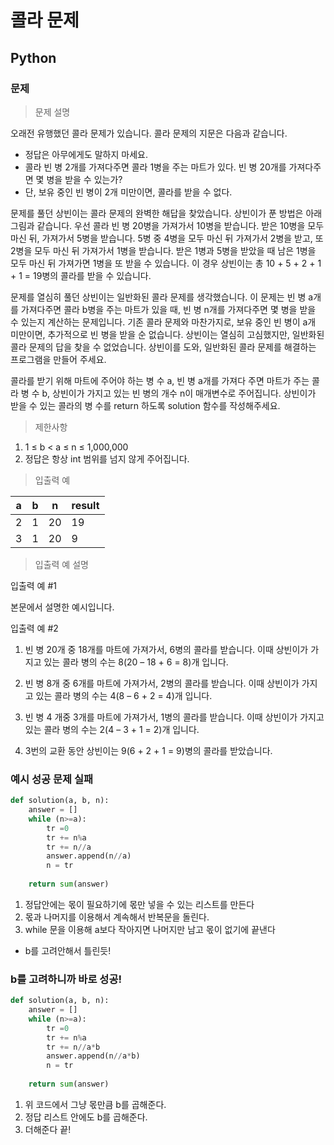 # 콜라 문제
## Python
### 문제
>문제 설명

오래전 유행했던 콜라 문제가 있습니다. 콜라 문제의 지문은 다음과 같습니다.

- 정답은 아무에게도 말하지 마세요.
- 콜라 빈 병 2개를 가져다주면 콜라 1병을 주는 마트가 있다. 빈 병 20개를 가져다주면 몇 병을 받을 수 있는가?
- 단, 보유 중인 빈 병이 2개 미만이면, 콜라를 받을 수 없다.

문제를 풀던 상빈이는 콜라 문제의 완벽한 해답을 찾았습니다. 상빈이가 푼 방법은 아래 그림과 같습니다. 우선 콜라 빈 병 20병을 가져가서 10병을 받습니다. 받은 10병을 모두 마신 뒤, 가져가서 5병을 받습니다. 5병 중 4병을 모두 마신 뒤 가져가서 2병을 받고, 또 2병을 모두 마신 뒤 가져가서 1병을 받습니다. 받은 1병과 5병을 받았을 때 남은 1병을 모두 마신 뒤 가져가면 1병을 또 받을 수 있습니다. 이 경우 상빈이는 총 10 + 5 + 2 + 1 + 1 = 19병의 콜라를 받을 수 있습니다.

문제를 열심히 풀던 상빈이는 일반화된 콜라 문제를 생각했습니다. 이 문제는 빈 병 a개를 가져다주면 콜라 b병을 주는 마트가 있을 때, 빈 병 n개를 가져다주면 몇 병을 받을 수 있는지 계산하는 문제입니다. 기존 콜라 문제와 마찬가지로, 보유 중인 빈 병이 a개 미만이면, 추가적으로 빈 병을 받을 순 없습니다. 상빈이는 열심히 고심했지만, 일반화된 콜라 문제의 답을 찾을 수 없었습니다. 상빈이를 도와, 일반화된 콜라 문제를 해결하는 프로그램을 만들어 주세요.

콜라를 받기 위해 마트에 주어야 하는 병 수 a, 빈 병 a개를 가져다 주면 마트가 주는 콜라 병 수 b, 상빈이가 가지고 있는 빈 병의 개수 n이 매개변수로 주어집니다. 상빈이가 받을 수 있는 콜라의 병 수를 return 하도록 solution 함수를 작성해주세요.

> 제한사항
1. 1 ≤ b < a ≤ n ≤ 1,000,000
2. 정답은 항상 int 범위를 넘지 않게 주어집니다.

> 입출력 예

|a	|b	|n	|result
|---|---|---|---|
|2	|1	|20	|19
|3	|1	|20	|9

> 입출력 예 설명

입출력 예 #1

본문에서 설명한 예시입니다.

입출력 예 #2

1. 빈 병 20개 중 18개를 마트에 가져가서, 6병의 콜라를 받습니다. 이때 상빈이가 가지고 있는 콜라 병의 수는 8(20 – 18 + 6 = 8)개 입니다.

2. 빈 병 8개 중 6개를 마트에 가져가서, 2병의 콜라를 받습니다. 이때 상빈이가 가지고 있는 콜라 병의 수는 4(8 – 6 + 2 = 4)개 입니다.

3. 빈 병 4 개중 3개를 마트에 가져가서, 1병의 콜라를 받습니다. 이때 상빈이가 가지고 있는 콜라 병의 수는 2(4 – 3 + 1 = 2)개 입니다.

4. 3번의 교환 동안 상빈이는 9(6 + 2 + 1 = 9)병의 콜라를 받았습니다.

### 예시 성공 문제 실패
```python
def solution(a, b, n):
    answer = []
    while (n>=a):
        tr =0
        tr += n%a
        tr += n//a
        answer.append(n//a)
        n = tr
        
    return sum(answer)
```
1. 정답안에는 몫이 필요하기에 몫만 넣을 수 있는 리스트를 만든다
2. 몫과 나머지를 이용해서 계속해서 반복문을 돌린다.
3. while 문을 이용해 a보다 작아지면 나머지만 남고 몫이 없기에 끝낸다
- b를 고려안해서 틀린듯!

### b를 고려하니까 바로 성공!
```python
def solution(a, b, n):
    answer = []
    while (n>=a):
        tr =0
        tr += n%a
        tr += n//a*b
        answer.append(n//a*b)
        n = tr
        
    return sum(answer)
```
1. 위 코드에서 그냥 몫만큼 b를 곱해준다.
2. 정답 리스트 안에도 b를 곱해준다.
3. 더해준다 끝!

